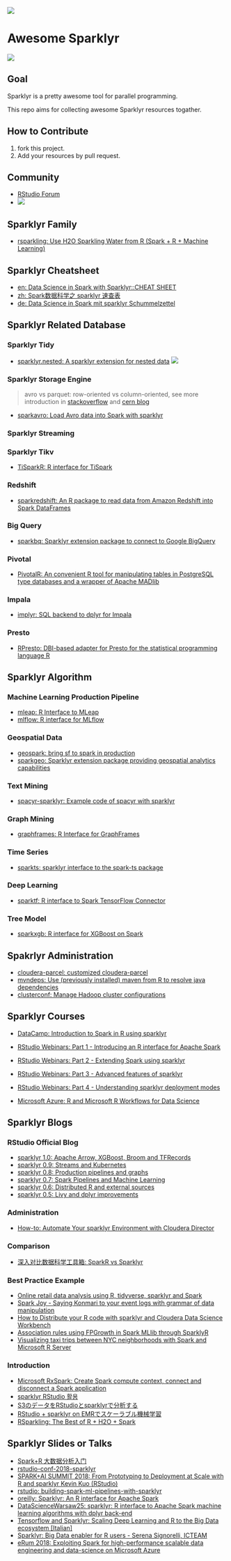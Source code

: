 ![](https://image-static.segmentfault.com/384/292/3842924659-5ca8af767bf9c_articlex)

# Awesome Sparklyr

![](https://camo.githubusercontent.com/1997c7e760b163a61aba3a2c98f21be8c524be29/68747470733a2f2f617765736f6d652e72652f62616467652e737667)

## Goal

Sparklyr is a pretty awesome tool for parallel programming.

This repo aims for collecting awesome Sparklyr resources togather.

## How to Contribute

1. fork this project.
2. Add your resources by pull request.

## Community

+ [RStudio Forum](https://community.rstudio.com/)
+ [![](https://camo.githubusercontent.com/62773cf061398aeb23950eb3e440115a687d67d2/68747470733a2f2f6261646765732e6769747465722e696d2f7273747564696f2f737061726b6c79722e737667)](https://gitter.im/rstudio/sparklyr?utm_source=badge&utm_medium=badge&utm_campaign=pr-badge&utm_content=badge)

## Sparklyr Family

+ [rsparkling: Use H2O Sparkling Water from R (Spark + R + Machine Learning)](https://github.com/h2oai/sparkling-water/tree/master/r)

## Sparklyr Cheatsheet

+ [en: Data Science in Spark with Sparklyr::CHEAT SHEET](https://ugoproto.github.io/ugo_r_doc/sparklyr.pdf)
+ [zh: Spark数据科学之 sparklyr 速查表](https://github.com/rstudio/cheatsheets/raw/master/translations/chinese/sparklyr-cheatsheet_zh_CN.pdf)
+ [de: Data Science in Spark mit sparklyr Schummelzettel](https://github.com/rstudio/cheatsheets/raw/master/translations/german/sparklyr-cheatsheet_de.pdf)


## Sparklyr Related Database

### Sparklyr Tidy

+ [sparklyr.nested: A sparklyr extension for nested data](https://github.com/mitre/sparklyr.nested) ![](https://camo.githubusercontent.com/bee62001eaf4c58d69c524724204929a9190ba9a/687474703a2f2f6372616e6c6f67732e722d706b672e6f72672f6261646765732f6772616e642d746f74616c2f737061726b6c79722e6e6573746564)

### Sparklyr Storage Engine

> avro vs parquet: row-oriented vs column-oriented, see more introduction in [stackoverflow](https://stackoverflow.com/questions/28957291/avro-vs-parquet) and [cern blog](https://db-blog.web.cern.ch/blog/zbigniew-baranowski/2017-01-performance-comparison-different-file-formats-and-storage-engines)
+ [sparkavro: Load Avro data into Spark with sparklyr](https://github.com/chezou/sparkavro) 


### Sparklyr Streaming

### Sparklyr Tikv

+ [TiSparkR: R interface for TiSpark](https://github.com/pingcap/tispark/tree/master/R)

### Redshift

+ [sparkredshift: An R package to read data from Amazon Redshift into Spark DataFrames](https://github.com/Emaasit/sparkredshift)

### Big Query

+ [sparkbq: Sparklyr extension package to connect to Google BigQuery](https://github.com/miraisolutions/sparkbq)

### Pivotal

+ [PivotalR: An convenient R tool for manipulating tables in PostgreSQL type databases and a wrapper of Apache MADlib](https://github.com/pivotalsoftware/PivotalR)

### Impala

+ [implyr: SQL backend to dplyr for Impala](https://github.com/ianmcook/implyr)

### Presto

+ [RPresto: DBI-based adapter for Presto for the statistical programming language R](https://github.com/prestodb/RPresto)


## Sparklyr Algorithm

### Machine Learning Production Pipeline

+ [mleap: R Interface to MLeap](https://github.com/rstudio/mleap)
+ [mlflow: R interface for MLflow](https://github.com/mlflow/mlflow/tree/master/mlflow/R/mlflow)

### Geospatial Data

+ [geospark: bring sf to spark in production](https://github.com/harryprince/geospark)
+ [sparkgeo: Sparklyr extension package providing geospatial analytics capabilities](https://github.com/miraisolutions/sparkgeo)

### Text Mining

+ [spacyr-sparklyr: Example code of spacyr with sparklyr](https://github.com/chezou/spacyr-sparklyr)

### Graph Mining

+ [graphframes: R Interface for GraphFrames](https://github.com/rstudio/graphframes)

### Time Series 

+ [sparkts: sparklyr interface to the spark-ts package](https://github.com/nathaneastwood/sparkts)

### Deep Learning

+ [sparktf: R interface to Spark TensorFlow Connector](https://github.com/rstudio/sparktf)

### Tree Model

+ [sparkxgb: R interface for XGBoost on Spark](https://github.com/rstudio/sparkxgb)

## Spakrlyr Administration

+ [cloudera-parcel: customized cloudera-parcel](https://github.com/chezou/cloudera-parcel)
+ [mvndeps: Use (previously installed) maven from R to resolve java dependencies](https://github.com/mitre/mvndeps)
+ [clusterconf: Manage Hadoop cluster configurations](https://github.com/mitre/clusterconf)

## Sparklyr Courses

+ [DataCamp: Introduction to Spark in R using sparklyr](https://www.datacamp.com/courses/introduction-to-spark-in-r-using-sparklyr)

+ [RStudio Webinars: Part 1 - Introducing an R interface for Apache Spark](https://resources.rstudio.com/webinars/introducing-an-r-interface-for-apache-spark)
+ [RStudio Webinars: Part 2 - Extending Spark using sparklyr](https://resources.rstudio.com/webinars/extending-spark-using-sparklyr)
+ [RStudio Webinars: Part 3 - Advanced features of sparklyr](https://resources.rstudio.com/webinars/advanced-features-of-sparklyr)
+ [RStudio Webinars: Part 4 - Understanding sparklyr deployment modes](https://resources.rstudio.com/webinars/understanding-sparklyr-deployment-modes)
+ [Microsoft Azure: R and Microsoft R Workflows for Data Science](https://github.com/Azure/LearnAnalytics-mr4ds)

## Sparklyr Blogs

### RStudio Official Blog

+ [sparklyr 1.0: Apache Arrow, XGBoost, Broom and TFRecords](https://blog.rstudio.com/2019/03/15/sparklyr-1-0/)
+ [sparklyr 0.9: Streams and Kubernetes](https://blog.rstudio.com/2018/10/01/sparklyr-0-9/)
+ [sparklyr 0.8: Production pipelines and graphs](https://blog.rstudio.com/2018/05/14/sparklyr-0-8/)
+ [sparklyr 0.7: Spark Pipelines and Machine Learning](https://blog.rstudio.com/2018/01/29/sparklyr-0-7/)
+ [sparklyr 0.6: Distributed R and external sources](https://blog.rstudio.com/2017/07/31/sparklyr-0-6/)
+ [sparklyr 0.5: Livy and dplyr improvements](https://blog.rstudio.com/2017/01/24/sparklyr-0-5/)

### Administration

+ [How-to: Automate Your sparklyr Environment with Cloudera Director](https://blog.cloudera.com/blog/2016/12/automating-your-sparklyr-environment-with-cloudera-director/?_ga=1.264069893.826902665.1483652158)

### Comparison

+ [深入对比数据科学工具箱: SparkR vs Sparklyr](https://cosx.org/2018/05/sparkr-vs-sparklyr)

### Best Practice Example

+ [Online retail data analysis using R, tidyverse, sparklyr and Spark](https://rstudio-pubs-static.s3.amazonaws.com/430563_d38c12b53d724fa6852949b1f3e4ffbf.html)
+ [Spark Joy - Saying Konmari to your event logs with grammar of data manipulation](https://etheleon.github.io/articles/spark-joy/)
+ [How to Distribute your R code with sparklyr and Cloudera Data Science Workbench](https://blog.cloudera.com/blog/2017/09/how-to-distribute-your-r-code-with-sparklyr-and-cdsw/)
+ [Association rules using FPGrowth in Spark MLlib through SparklyR](https://longhowlam.wordpress.com/2017/11/23/association-rules-using-fpgrowth-in-spark-mllib-through-sparklyr/)
+ [Visualizing taxi trips between NYC neighborhoods with Spark and Microsoft R Server](https://blog.revolutionanalytics.com/2016/12/taxi-mrs-spark.html)

### Introduction

+ [Microsoft RxSpark: Create Spark compute context, connect and disconnect a Spark application](https://docs.microsoft.com/en-us/machine-learning-server/r-reference/revoscaler/rxspark)
+ [sparklyr RStudio 활용](https://statkclee.github.io/bigdata/ds-sparklyr.html)
+ [S3のデータをRStudioとsparklyrで分析する](https://blog.cloudera.co.jp/rspark-with-cloudera-director-ee9ac5826f19)
+ [RStudio + sparklyr on EMRでスケーラブル機械学習](http://smrmkt.hatenablog.jp/entry/2017/01/25/205608)
+ [RSparkling: The Best of R + H2O + Spark](https://dzone.com/articles/rsparkling-gt-the-best-of-r-h2o-spark)

## Sparklyr Slides or Talks

+ [Spark+R 大数据分析入门](https://github.com/lix90/Rnotes/raw/master/Spark%2BR_bigdata_intro.pdf)
+ [rstudio-conf-2018-sparklyr](https://s3-us-west-2.amazonaws.com/kevinykuo/rsconf-sparklyr/rstudio-conf-2018-sparklyr.html)
+ [SPARK+AI SUMMIT 2018: From Prototyping to Deployment at Scale with R and sparklyr Kevin Kuo (RStudio)](https://vimeo.com/274395988)
+ [rstudio: building-spark-ml-pipelines-with-sparklyr](https://www.rstudio.com/resources/videos/building-spark-ml-pipelines-with-sparklyr/)
+ [oreilly: Sparklyr: An R interface for Apache Spark](https://cdn.oreillystatic.com/en/assets/1/event/193/Sparklyr_%20An%20R%20interface%20for%20Apache%20Spark%20Presentation.pdf)
+ [DataScienceWarsaw25: sparklyr: R interface to Apache Spark machine learning algorithms with dplyr back-end](http://r-addict.com/DataScienceWarsaw25/show/#/)
+ [Tensorflow and Sparklyr: Scaling Deep Learning and R to the Big Data ecosystem [Italian]](https://www.youtube.com/watch?v=VnaCn9qr0PU)
+ [Sparklyr: Big Data enabler for R users - Serena Signorelli, ICTEAM](https://www.slideshare.net/ds_mi/sparklyr-big-data-enabler-for-r-users-serena-signorelli-icteam)
+ [eRum 2018: Exploiting Spark for high-performance scalable data engineering and data-science on Microsoft Azure ](https://fieldy6961public.blob.core.windows.net/erum2018/erum2018whichSpark.pdf)
